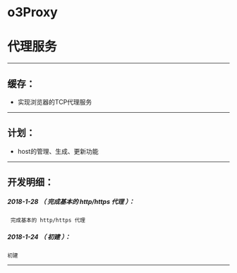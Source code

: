 # o3Proxy
代理服务
=======

*******************************************************************

缓存：
-------------------------------------------------------------------

- 实现浏览器的TCP代理服务

*******************************************************************

计划：
-------------------------------------------------------------------

- host的管理、生成、更新功能

*******************************************************************





开发明细：
-------------------------------------------------------------------

##### 2018-1-28 （ 完成基本的 http/https 代理 ）：
	 完成基本的 http/https 代理

##### 2018-1-24 （ 初建 ）：
	初建

*******************************************************************
